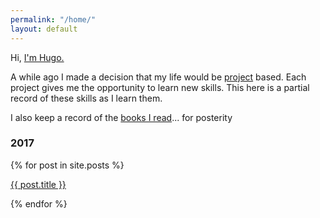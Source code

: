 ```yaml
---
permalink: "/home/"
layout: default
---
```


<div class="row col s3of4 pt3">

  <p class="">Hi, <a href="{{ site.github.url }}/about">I'm Hugo.</a></p>

  <p class="">A while ago I made a decision that my life would be <a href="{{ site.github.url }}/projects">project</a> based. Each project gives me the opportunity to learn new skills. This here is a partial record of these skills as I learn them.</p>

  <p class="pb4">I also keep a record of the <a href="{{ site.github.url }}/readings">books I read</a>... for posterity</p>

</div>

<h3>2017</h3>
{% for post in site.posts %}

<a href="{{ site.github.url }}{{ post.url }}" class="no-underline">{{ post.title }}</a>

{% endfor %}
